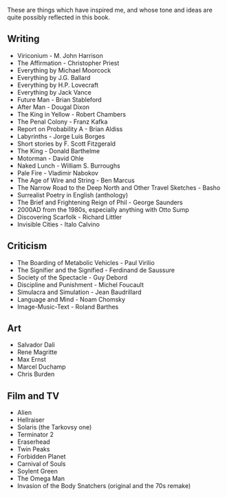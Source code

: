 These are things which have inspired me, and whose tone and ideas are quite possibly reflected in this book.

## Writing

* Viriconium - M. John Harrison
* The Affirmation - Christopher Priest
* Everything by Michael Moorcock
* Everything by J.G. Ballard
* Everything by H.P. Lovecraft
* Everything by Jack Vance
* Future Man - Brian Stableford
* After Man - Dougal Dixon
* The King in Yellow - Robert Chambers
* The Penal Colony - Franz Kafka
* Report on Probability A - Brian Aldiss
* Labyrinths - Jorge Luis Borges
* Short stories by F. Scott Fitzgerald
* The King - Donald Barthelme
* Motorman - David Ohle
* Naked Lunch - William S. Burroughs
* Pale Fire - Vladimir Nabokov
* The Age of Wire and String - Ben Marcus
* The Narrow Road to the Deep North and Other Travel Sketches - Basho
* Surrealist Poetry in English (anthology)
* The Brief and Frightening Reign of Phil - George Saunders
* 2000AD from the 1980s, especially anything with Otto Sump
* Discovering Scarfolk - Richard Littler
* Invisible Cities - Italo Calvino

## Criticism

* The Boarding of Metabolic Vehicles - Paul Virilio
* The Signifier and the Signified - Ferdinand de Saussure
* Society of the Spectacle - Guy Debord
* Discipline and Punishment - Michel Foucault
* Simulacra and Simulation - Jean Baudrillard
* Language and Mind - Noam Chomsky
* Image-Music-Text - Roland Barthes

## Art

* Salvador Dali
* Rene Magritte
* Max Ernst
* Marcel Duchamp
* Chris Burden

## Film and TV

* Alien
* Hellraiser
* Solaris (the Tarkovsy one)
* Terminator 2
* Eraserhead
* Twin Peaks
* Forbidden Planet
* Carnival of Souls
* Soylent Green
* The Omega Man
* Invasion of the Body Snatchers (original and the 70s remake)
